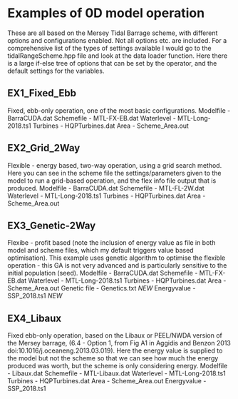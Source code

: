 # Examples of 0D model operation
These are all based on the Mersey Tidal Barrage scheme, with different options and configurations enabled.
Not all options etc. are included. For a comprehensive list of the types of settings available I would go to the tidalRangeScheme.hpp file and look at the data loader function. Here there is a large if-else tree of options that can be set by the operator, and the default settings for the variables.

## EX1_Fixed_Ebb
Fixed, ebb-only operation, one of the most basic configurations.
    Modelfile - BarraCUDA.dat
    Schemefile - MTL-FX-EB.dat
    Waterlevel - MTL-Long-2018.ts1
    Turbines - HQPTurbines.dat
    Area - Scheme_Area.out

## EX2_Grid_2Way
Flexible - energy based, two-way operation, using a grid search method. Here you can see in the scheme file the settings/parameters given to the model to run a grid-based operation, and the flex info file output that is produced.
    Modelfile - BarraCUDA.dat
    Schemefile - MTL-FL-2W.dat
    Waterlevel - MTL-Long-2018.ts1
    Turbines - HQPTurbines.dat
    Area - Scheme_Area.out

## EX3_Genetic-2Way
Flexibe - profit based (note the inclusion of energy value as file in both model and scheme files, which my default triggers value based optimisation). This example uses genetic algorithm to optimise the flexible operation - this GA is not very advanced and is particularly sensitive to the initial population (seed).
    Modelfile - BarraCUDA.dat
    Schemefile - MTL-FX-EB.dat
    Waterlevel - MTL-Long-2018.ts1
    Turbines - HQPTurbines.dat
    Area - Scheme_Area.out
    Genetic file - Genetics.txt *NEW*
    Energyvalue - SSP_2018.ts1 *NEW*

## EX4_Libaux
Fixed ebb-only operation, based on the Libaux or PEEL/NWDA version of the Mersey barrage, (6.4 - Option 1, from Fig A1 in Aggidis and Benzon 2013 doi:10.1016/j.oceaneng.2013.03.019). Here the energy value is supplied to the model but not the scheme so that we can see how much the energy produced was worth, but the scheme is only considering energy.
    Modelfile - Libaux.dat
    Schemefile - MTL-Libaux.dat
    Waterlevel - MTL-Long-2018.ts1
    Turbines - HQPTurbines.dat
    Area - Scheme_Area.out
    Energyvalue - SSP_2018.ts1